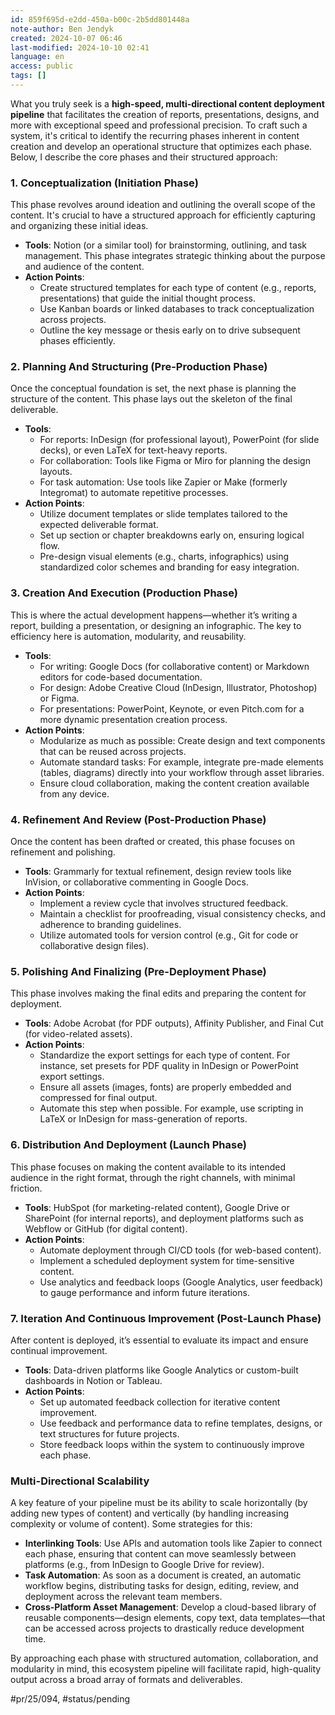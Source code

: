 ```yaml
---
id: 859f695d-e2dd-450a-b00c-2b5dd801448a
note-author: Ben Jendyk
created: 2024-10-07 06:46
last-modified: 2024-10-10 02:41
language: en
access: public
tags: []
---
```


What you truly seek is a **high-speed, multi-directional content deployment pipeline** that facilitates the creation of reports, presentations, designs, and more with exceptional speed and professional precision. To craft such a system, it's critical to identify the recurring phases inherent in content creation and develop an operational structure that optimizes each phase. Below, I describe the core phases and their structured approach:

### 1. **Conceptualization** (Initiation Phase)

This phase revolves around ideation and outlining the overall scope of the content. It's crucial to have a structured approach for efficiently capturing and organizing these initial ideas.

- **Tools**: Notion (or a similar tool) for brainstorming, outlining, and task management. This phase integrates strategic thinking about the purpose and audience of the content.
- **Action Points**:
	- Create structured templates for each type of content (e.g., reports, presentations) that guide the initial thought process.
	- Use Kanban boards or linked databases to track conceptualization across projects.
	- Outline the key message or thesis early on to drive subsequent phases efficiently.

### 2. **Planning And Structuring** (Pre-Production Phase)

Once the conceptual foundation is set, the next phase is planning the structure of the content. This phase lays out the skeleton of the final deliverable.

- **Tools**: 
	- For reports: InDesign (for professional layout), PowerPoint (for slide decks), or even LaTeX for text-heavy reports.
	- For collaboration: Tools like Figma or Miro for planning the design layouts.
	- For task automation: Use tools like Zapier or Make (formerly Integromat) to automate repetitive processes.
- **Action Points**:
	- Utilize document templates or slide templates tailored to the expected deliverable format.
	- Set up section or chapter breakdowns early on, ensuring logical flow.
	- Pre-design visual elements (e.g., charts, infographics) using standardized color schemes and branding for easy integration.

### 3. **Creation And Execution** (Production Phase)

This is where the actual development happens—whether it’s writing a report, building a presentation, or designing an infographic. The key to efficiency here is automation, modularity, and reusability.

- **Tools**: 
	- For writing: Google Docs (for collaborative content) or Markdown editors for code-based documentation.
	- For design: Adobe Creative Cloud (InDesign, Illustrator, Photoshop) or Figma.
	- For presentations: PowerPoint, Keynote, or even Pitch.com for a more dynamic presentation creation process.
- **Action Points**:
	- Modularize as much as possible: Create design and text components that can be reused across projects.
	- Automate standard tasks: For example, integrate pre-made elements (tables, diagrams) directly into your workflow through asset libraries.
	- Ensure cloud collaboration, making the content creation available from any device.

### 4. **Refinement And Review** (Post-Production Phase)

Once the content has been drafted or created, this phase focuses on refinement and polishing.

- **Tools**: Grammarly for textual refinement, design review tools like InVision, or collaborative commenting in Google Docs.
- **Action Points**:
	- Implement a review cycle that involves structured feedback.
	- Maintain a checklist for proofreading, visual consistency checks, and adherence to branding guidelines.
	- Utilize automated tools for version control (e.g., Git for code or collaborative design files).

### 5. **Polishing And Finalizing** (Pre-Deployment Phase)

This phase involves making the final edits and preparing the content for deployment.

- **Tools**: Adobe Acrobat (for PDF outputs), Affinity Publisher, and Final Cut (for video-related assets).
- **Action Points**:
	- Standardize the export settings for each type of content. For instance, set presets for PDF quality in InDesign or PowerPoint export settings.
	- Ensure all assets (images, fonts) are properly embedded and compressed for final output.
	- Automate this step when possible. For example, use scripting in LaTeX or InDesign for mass-generation of reports.

### 6. **Distribution And Deployment** (Launch Phase)

This phase focuses on making the content available to its intended audience in the right format, through the right channels, with minimal friction.

- **Tools**: HubSpot (for marketing-related content), Google Drive or SharePoint (for internal reports), and deployment platforms such as Webflow or GitHub (for digital content).
- **Action Points**:
	- Automate deployment through CI/CD tools (for web-based content).
	- Implement a scheduled deployment system for time-sensitive content.
	- Use analytics and feedback loops (Google Analytics, user feedback) to gauge performance and inform future iterations.

### 7. **Iteration And Continuous Improvement** (Post-Launch Phase)

After content is deployed, it’s essential to evaluate its impact and ensure continual improvement.

- **Tools**: Data-driven platforms like Google Analytics or custom-built dashboards in Notion or Tableau.
- **Action Points**:
	- Set up automated feedback collection for iterative content improvement.
	- Use feedback and performance data to refine templates, designs, or text structures for future projects.
	- Store feedback loops within the system to continuously improve each phase.

### **Multi-Directional Scalability**

A key feature of your pipeline must be its ability to scale horizontally (by adding new types of content) and vertically (by handling increasing complexity or volume of content). Some strategies for this:

- **Interlinking Tools**: Use APIs and automation tools like Zapier to connect each phase, ensuring that content can move seamlessly between platforms (e.g., from InDesign to Google Drive for review).
- **Task Automation**: As soon as a document is created, an automatic workflow begins, distributing tasks for design, editing, review, and deployment across the relevant team members.
- **Cross-Platform Asset Management**: Develop a cloud-based library of reusable components—design elements, copy text, data templates—that can be accessed across projects to drastically reduce development time.

By approaching each phase with structured automation, collaboration, and modularity in mind, this ecosystem pipeline will facilitate rapid, high-quality output across a broad array of formats and deliverables.


#pr/25/094, #status/pending